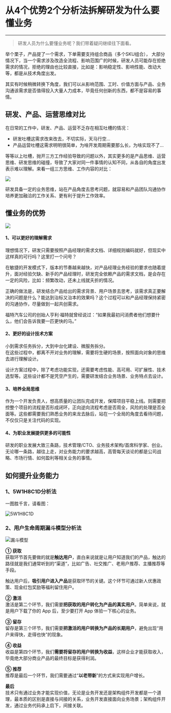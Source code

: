 # 从4个优势2个分析法拆解研发为什么要懂业务
---

> 研发人员为什么要懂业务呢？我们带着疑问继续往下面看。

举个栗子，产品提了一个需求，下单需要支持组合商品（多个SKU组合），
大部分情况下，当一个需求涉及改造全流程、影响范围广的时候，研发人员可能存在拒绝需求的情况，拒绝的理由也比较直接，比如是：影响稳定性、影响性能、改动大等，都是从技术角度出发。

其实有时候稍微转换下角度，我们可以从影响范围、工时、价值方面与产品、业务沟通该需求是否值得投入大量人力成本，毕竟任何创新的东西，都不是容易的事情。

## 研发、产品、运营思维对比
在日常的工作中，研发、产品、运营不乏存在相互吐槽的情况：
- 研发吐槽这需求改来改去，不切实际，天马行空...
- 产品运营吐槽这需求明明很简单，为啥开发周期需要那么长，为啥实现不了...  

等等以上吐槽，抛开三方工作经验导致的问题以外，其实更多的是产品思维、运营思维、研发思维的碰撞，导致了大家对同一件事情的认知不同，从各自的角度出发表示难以理解。来看一组三方思维、工作内容的对比：

![](https://img-blog.csdnimg.cn/d66e24da586d46a4800a0d285ccdc29a.png)

研发具备一定的业务思维，站在产品角度去思考问题，就容易和产品团队沟通协作培养更加融洽的工作关系、更有利于提升工作效率。

## 懂业务的优势

![](https://img-blog.csdnimg.cn/a89ef721bb964068b1343578cc6d9fb7.png)

#### 1、可以更好的理解需求
理想情况下，研发只需要按照产品经理的需求文档、详细规则编码就好，但现实中这样真的可行吗？这里打一个问号？

在敏捷的开发模式下，版本的节奏越来越快，对产品经理业务经验的要求也随着提升，面对经验欠缺、新手的产品经理时，研发完全依赖产品的需求文档，是会存在一定的风险，比如：频繁改动，还未上线就夭折的情况。

正确的做法是，研发结合产品给出的需求背景、用户场景去思考，该需求真正要解决的问题是什么？能达到治标又治本的效果吗？这个过程可以和产品经理保持紧密的沟通协作，尽量做到一起共创需求。

福特汽车公司的创始人亨利·福特就曾经说过：“如果我最初问消费者他们想要什么，他们会告诉我要一匹更快的马。”

#### 2、更好的设计技术方案
小到需求任务拆分，大到中台化建设、微服务拆分。  
在这些过程中，都离不开对业务的理解，需要将生硬的场景，按照面向对象的思维去进行理解设计。

设计方案过程中，除了考虑功能实现，还需要考虑性能、高可用、可扩展性、技术选型等。这些设计都不是凭空产生的，需要研发结合业务场景、业务特点去设计。

#### 3、培养全局思维
作为一个开发负责人，想高质量的让团队完成开发，保障项目平稳上线。则需要把控整个项目的流程是否形成闭环，正向逆向流程考虑是否周全，风险的处理是否全面等。这些都需要我们熟悉业务的来龙去脉后，站在一个全局的角度去看待问题，不仅仅只是关注代码的实现。

#### 4、为职业发展提供更多的可能性
研发的职业发展大致三条路，技术管理/CTO、业务技术架构/首席科学家、创业。无论哪一条路，越往上走，对业务能力的要求越高，高管每天谈论的都是公司战略、市场行情、如何盈利等相关业务的事情。

## 如何提升业务能力
### 1、5W1H8C1D分析法
一图胜千言，请看图：

![5W1H8C1D](https://img-blog.csdnimg.cn/7a6a34b0934645e9ba4aa2805b483283.png)

### 2、用户生命周期漏斗模型分析法
![漏斗模型](https://img-blog.csdnimg.cn/202cbf706fa44ac5b691dcc3f1bed300.png)

**① 获取**   
获取环节首先要做的就是**触达用户**，直白来说就是让用户知道我们的产品，触达的路径就是我们通常听到的“渠道”，比如广告、社交推广、老用户推荐、主播推荐等手段。

触达用户后，**吸引用户进入产品**是获取环节的关键。这个环节可通过新人优惠政策、现金红包奖励等福利留住用户。

**② 激活**    
激活是第二个环节，我们需要**把获取的用户转化为产品的真实用户**。简单来说，就是用户下载了你的 App 后，至少要打开 App 体验一下核心的业务。

**③ 留存**  
留存是第三个环节，我们需要**把激活的用户转换为产品的长期用户**，避免出现“用户来得快，走得也快”的现象。

**④ 收益**  
收益是第四个环节，我们**需要将留存的用户转换为收益**，这样企业才能获取收入，毕竟绝大部分商业产品的最终目标是获得利润。

**⑤ 推荐**  
推荐是最后一个环节，我们需要通过“**以老带新**”的方式来实现用户增长。

**最后**  
技术只有通过业务才能实现价值，无论是业务开发还是架构组件开发都是一个道理，最本质的区别是直接与间接的关系，业务开发直接面向业务场景；架构组件开发，通过业务代码承上启下，间接关联。